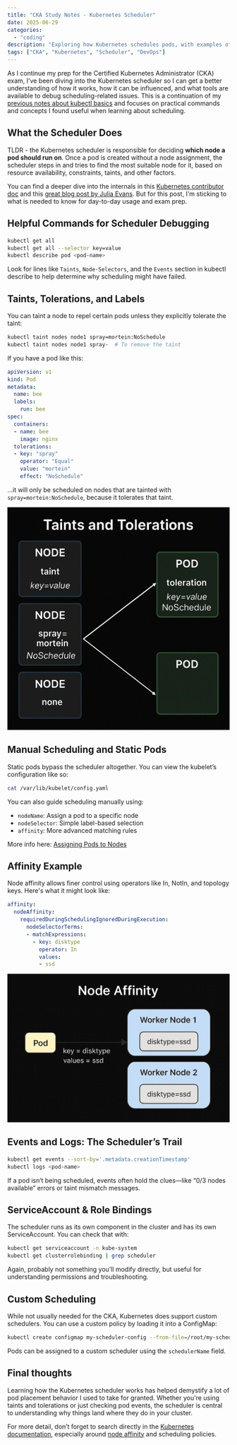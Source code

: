 ```yaml
---
title: "CKA Study Notes - Kubernetes Scheduler"
date: 2025-06-29
categories: 
  - "coding"
description: "Exploring how Kubernetes schedules pods, with examples of taints, tolerations, affinity rules, and useful debugging commands."
tags: ["CKA", "Kubernetes", "Scheduler", "DevOps"]
---
```


As I continue my prep for the Certified Kubernetes Administrator (CKA) exam, I’ve been diving into the Kubernetes scheduler so I can get a better understanding of how it works, how it can be influenced, and what tools are available to debug scheduling-related issues. This is a continuation of my [previous notes about kubectl basics](https://www.carnaghan.com/cka-study-notes-kubectl-basics/) and focuses on practical commands and concepts I found useful when learning about scheduling.

## What the Scheduler Does

TLDR - the Kubernetes scheduler is responsible for deciding **which node a pod should run on**. Once a pod is created without a node assignment, the scheduler steps in and tries to find the most suitable node for it, based on resource availability, constraints, taints, and other factors.

You can find a deeper dive into the internals in this [Kubernetes contributor doc](https://github.com/kubernetes/community/blob/master/contributors/devel/sig-scheduling/scheduling_code_hierarchy_overview.md) and this [great blog post by Julia Evans](https://jvns.ca/blog/2017/07/27/how-does-the-kubernetes-scheduler-work/). But for this post, I'm sticking to what is needed to know for day-to-day usage and exam prep.

## Helpful Commands for Scheduler Debugging

```bash
kubectl get all
kubectl get all --selector key=value
kubectl describe pod <pod-name>
```

Look for lines like `Taints`, `Node-Selectors`, and the `Events` section in kubectl describe to help determine why scheduling might have failed.

## Taints, Tolerations, and Labels

You can taint a node to repel certain pods unless they explicitly tolerate the taint:

```bash
kubectl taint nodes node1 spray=mortein:NoSchedule
kubectl taint nodes node1 spray-  # To remove the taint
```

If you have a pod like this:

```yaml
apiVersion: v1
kind: Pod
metadata:
  name: bee
  labels:
    run: bee
spec:
  containers:
  - name: bee
    image: nginx
  tolerations:
  - key: "spray"
    operator: "Equal"
    value: "mortein"
    effect: "NoSchedule"
```

…it will only be scheduled on nodes that are tainted with `spray=mortein:NoSchedule`, because it tolerates that taint.

![Taints and Tolerations](images/taints-tolerations.png)

## Manual Scheduling and Static Pods

Static pods bypass the scheduler altogether. You can view the kubelet’s configuration like so:

```bash
cat /var/lib/kubelet/config.yaml
```

You can also guide scheduling manually using:

- `nodeName`: Assign a pod to a specific node
- `nodeSelector`: Simple label-based selection
- `affinity`: More advanced matching rules

More info here: [Assigning Pods to Nodes](https://kubernetes.io/docs/concepts/scheduling-eviction/assign-pod-node/)

## Affinity Example

Node affinity allows finer control using operators like In, NotIn, and topology keys. Here's what it might look like:

```yaml
affinity:
  nodeAffinity:
    requiredDuringSchedulingIgnoredDuringExecution:
      nodeSelectorTerms:
      - matchExpressions:
        - key: disktype
          operator: In
          values:
          - ssd
```

![Node Affinity](images/node-affinity.png)

## Events and Logs: The Scheduler’s Trail

```bash
kubectl get events --sort-by='.metadata.creationTimestamp'
kubectl logs <pod-name>
```

If a pod isn’t being scheduled, events often hold the clues—like “0/3 nodes available” errors or taint mismatch messages.

## ServiceAccount & Role Bindings

The scheduler runs as its own component in the cluster and has its own ServiceAccount. You can check that with:

```bash
kubectl get serviceaccount -n kube-system
kubectl get clusterrolebinding | grep scheduler
```

Again, probably not something you’ll modify directly, but useful for understanding permissions and troubleshooting.

## Custom Scheduling

While not usually needed for the CKA, Kubernetes does support custom schedulers. You can use a custom policy by loading it into a ConfigMap:

```bash
kubectl create configmap my-scheduler-config --from-file=/root/my-scheduler-config.yaml -n kube-system
```

Pods can be assigned to a custom scheduler using the `schedulerName` field.

## Final thoughts

Learning how the Kubernetes scheduler works has helped demystify a lot of pod placement behavior I used to take for granted. Whether you're using taints and tolerations or just checking pod events, the scheduler is central to understanding why things land where they do in your cluster.

For more detail, don’t forget to search directly in the [Kubernetes documentation](https://kubernetes.io/), especially around [node affinity](https://kubernetes.io/docs/tasks/configure-pod-container/assign-pods-nodes-using-node-affinity/) and scheduling policies.